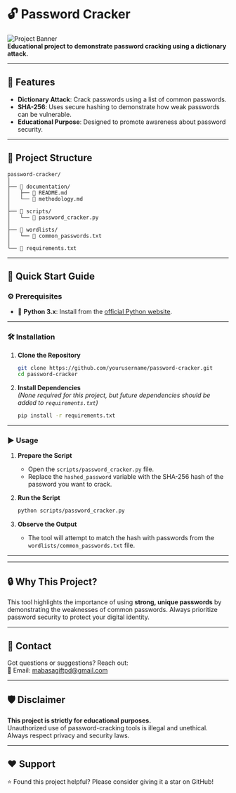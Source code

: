 # 🔓 Password Cracker

![Project Banner](https://via.placeholder.com/800x200.png?text=Password+Cracker+Project)  
**Educational project to demonstrate password cracking using a dictionary attack.**

---

## 🌟 Features
- **Dictionary Attack**: Crack passwords using a list of common passwords.
- **SHA-256**: Uses secure hashing to demonstrate how weak passwords can be vulnerable.
- **Educational Purpose**: Designed to promote awareness about password security.

---

## 📁 Project Structure

```plaintext
password-cracker/
│
├── 📂 documentation/
│   ├── 📄 README.md
│   └── 📄 methodology.md
│
├── 📂 scripts/
│   └── 📄 password_cracker.py
│
├── 📂 wordlists/
│   └── 📄 common_passwords.txt
│
└── 📄 requirements.txt
```

---

## 🚀 Quick Start Guide

### ⚙️ Prerequisites
- 🐍 **Python 3.x**: Install from the [official Python website](https://www.python.org/).

---

### 🛠️ Installation

1. **Clone the Repository**  
   ```bash
   git clone https://github.com/yourusername/password-cracker.git
   cd password-cracker
   ```

2. **Install Dependencies**  
   *(None required for this project, but future dependencies should be added to `requirements.txt`)*
   ```bash
   pip install -r requirements.txt
   ```

---

### ▶️ Usage

1. **Prepare the Script**  
   - Open the `scripts/password_cracker.py` file.
   - Replace the `hashed_password` variable with the SHA-256 hash of the password you want to crack.

2. **Run the Script**  
   ```bash
   python scripts/password_cracker.py
   ```

3. **Observe the Output**  
   - The tool will attempt to match the hash with passwords from the `wordlists/common_passwords.txt` file.

---


---

## 🔒 Why This Project?  
This tool highlights the importance of using **strong, unique passwords** by demonstrating the weaknesses of common passwords. Always prioritize password security to protect your digital identity.

---

## 💬 Contact  
Got questions or suggestions? Reach out:  
📧 Email: [mabasagiftpd@gmail.com](mailto:mabasagiftpd@gmail.com)  


---

## 🛡️ Disclaimer
**This project is strictly for educational purposes.**  
Unauthorized use of password-cracking tools is illegal and unethical. Always respect privacy and security laws.

---

## ❤️ Support  
⭐ Found this project helpful? Please consider giving it a star on GitHub!

